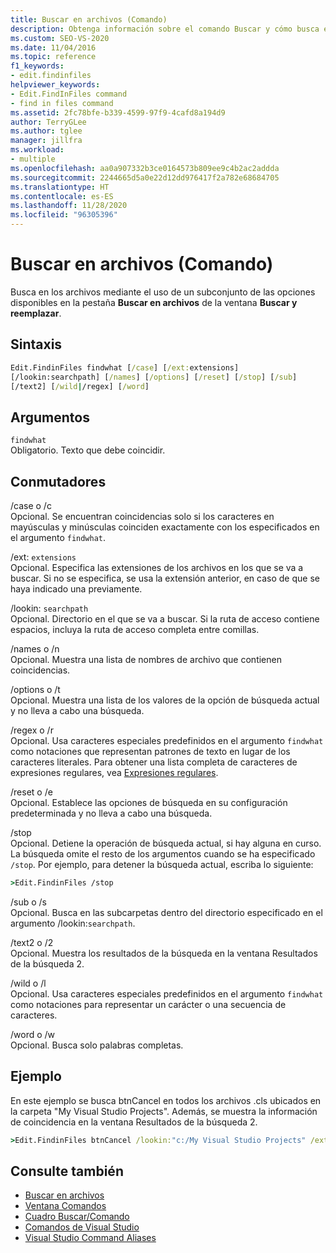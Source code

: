 ```yaml
---
title: Buscar en archivos (Comando)
description: Obtenga información sobre el comando Buscar y cómo busca en los archivos mediante algunas de las opciones disponibles en la pestaña Buscar en archivos de la ventana Buscar y reemplazar.
ms.custom: SEO-VS-2020
ms.date: 11/04/2016
ms.topic: reference
f1_keywords:
- edit.findinfiles
helpviewer_keywords:
- Edit.FindInFiles command
- find in files command
ms.assetid: 2fc78bfe-b339-4599-97f9-4cafd8a194d9
author: TerryGLee
ms.author: tglee
manager: jillfra
ms.workload:
- multiple
ms.openlocfilehash: aa0a907332b3ce0164573b809ee9c4b2ac2addda
ms.sourcegitcommit: 2244665d5a0e22d12dd976417f2a782e68684705
ms.translationtype: HT
ms.contentlocale: es-ES
ms.lasthandoff: 11/28/2020
ms.locfileid: "96305396"
---
```

# <a name="find-in-files-command"></a>Buscar en archivos (Comando)
Busca en los archivos mediante el uso de un subconjunto de las opciones disponibles en la pestaña **Buscar en archivos** de la ventana **Buscar y reemplazar**.

## <a name="syntax"></a>Sintaxis

```cmd
Edit.FindinFiles findwhat [/case] [/ext:extensions]
[/lookin:searchpath] [/names] [/options] [/reset] [/stop] [/sub]
[/text2] [/wild|/regex] [/word]
```

## <a name="arguments"></a>Argumentos

`findwhat`\
Obligatorio. Texto que debe coincidir.

## <a name="switches"></a>Conmutadores
/case o /c\
Opcional. Se encuentran coincidencias solo si los caracteres en mayúsculas y minúsculas coinciden exactamente con los especificados en el argumento `findwhat`.

/ext: `extensions`\
Opcional. Especifica las extensiones de los archivos en los que se va a buscar. Si no se especifica, se usa la extensión anterior, en caso de que se haya indicado una previamente.

/lookin: `searchpath`\
Opcional. Directorio en el que se va a buscar. Si la ruta de acceso contiene espacios, incluya la ruta de acceso completa entre comillas.

/names o /n\
Opcional. Muestra una lista de nombres de archivo que contienen coincidencias.

/options o /t\
Opcional. Muestra una lista de los valores de la opción de búsqueda actual y no lleva a cabo una búsqueda.

/regex o /r\
Opcional. Usa caracteres especiales predefinidos en el argumento `findwhat` como notaciones que representan patrones de texto en lugar de los caracteres literales. Para obtener una lista completa de caracteres de expresiones regulares, vea [Expresiones regulares](../../ide/using-regular-expressions-in-visual-studio.md).

/reset o /e\
Opcional. Establece las opciones de búsqueda en su configuración predeterminada y no lleva a cabo una búsqueda.

/stop\
Opcional. Detiene la operación de búsqueda actual, si hay alguna en curso. La búsqueda omite el resto de los argumentos cuando se ha especificado `/stop`. Por ejemplo, para detener la búsqueda actual, escriba lo siguiente:

```cmd
>Edit.FindinFiles /stop
```

/sub o /s\
Opcional. Busca en las subcarpetas dentro del directorio especificado en el argumento /lookin:`searchpath`.

/text2 o /2\
Opcional. Muestra los resultados de la búsqueda en la ventana Resultados de la búsqueda 2.

/wild o /l\
Opcional. Usa caracteres especiales predefinidos en el argumento `findwhat` como notaciones para representar un carácter o una secuencia de caracteres.

/word o /w\
Opcional. Busca solo palabras completas.

## <a name="example"></a>Ejemplo
En este ejemplo se busca btnCancel en todos los archivos .cls ubicados en la carpeta "My Visual Studio Projects". Además, se muestra la información de coincidencia en la ventana Resultados de la búsqueda 2.

```cmd
>Edit.FindinFiles btnCancel /lookin:"c:/My Visual Studio Projects" /ext:*.cls /text2
```

## <a name="see-also"></a>Consulte también

- [Buscar en archivos](../../ide/find-in-files.md)
- [Ventana Comandos](../../ide/reference/command-window.md)
- [Cuadro Buscar/Comando](../../ide/find-command-box.md)
- [Comandos de Visual Studio](../../ide/reference/visual-studio-commands.md)
- [Visual Studio Command Aliases](../../ide/reference/visual-studio-command-aliases.md)
